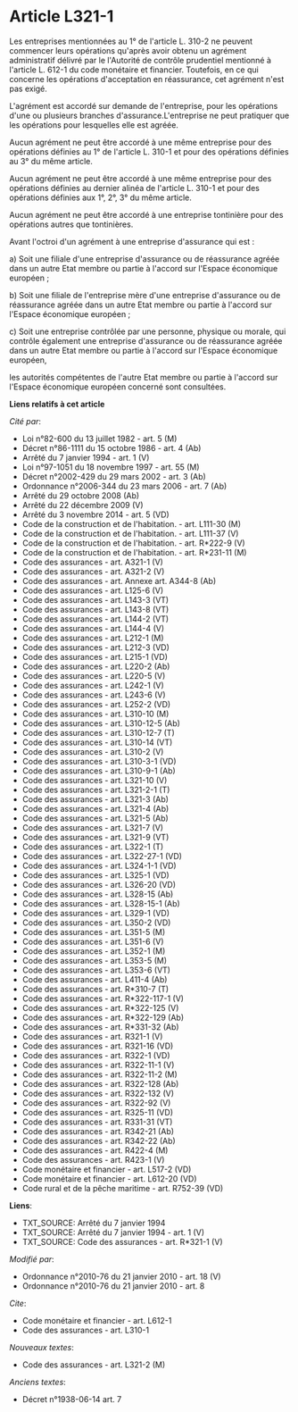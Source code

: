 # Article L321-1

Les entreprises mentionnées au 1° de l'article L. 310-2 ne peuvent commencer leurs opérations qu'après avoir obtenu un
agrément administratif délivré par le     l'Autorité de contrôle prudentiel mentionné à l'article L. 612-1 du code monétaire
et financier. Toutefois, en ce qui concerne les opérations d'acceptation en réassurance, cet agrément n'est pas exigé.

L'agrément est accordé sur demande de l'entreprise, pour les opérations d'une ou plusieurs branches d'assurance.L'entreprise
ne peut pratiquer que les opérations pour lesquelles elle est agréée. 

Aucun agrément ne peut être accordé à une même entreprise pour des opérations définies au 1° de l'article L. 310-1 et pour
des opérations définies au 3° du même article. 

Aucun agrément ne peut être accordé à une même entreprise pour des opérations définies au dernier alinéa de l'article L.
310-1 et pour des opérations définies aux 1°, 2°, 3° du même article. 

Aucun agrément ne peut être accordé à une entreprise tontinière pour des opérations autres que tontinières. 

Avant l'octroi d'un agrément à une entreprise d'assurance qui est : 

a) Soit une filiale d'une entreprise d'assurance ou de réassurance agréée dans un autre Etat membre ou partie à l'accord sur
l'Espace économique européen ; 

b) Soit une filiale de l'entreprise mère d'une entreprise d'assurance ou de réassurance agréée dans un autre Etat membre ou
partie à l'accord sur l'Espace économique européen ; 

c) Soit une entreprise contrôlée par une personne, physique ou morale, qui contrôle également une entreprise d'assurance ou
de réassurance agréée dans un autre Etat membre ou partie à l'accord sur l'Espace économique européen, 

les autorités compétentes de l'autre Etat membre ou partie à l'accord sur l'Espace économique européen concerné sont
consultées.

**Liens relatifs à cet article**

_Cité par_:

  - Loi n°82-600 du 13 juillet 1982 - art. 5 (M)
  - Décret n°86-1111 du 15 octobre 1986 - art. 4 (Ab)
  - Arrêté du 7 janvier 1994 - art. 1 (V)
  - Loi n°97-1051 du 18 novembre 1997 - art. 55 (M)
  - Décret n°2002-429 du 29 mars 2002 - art. 3 (Ab)
  - Ordonnance n°2006-344 du 23 mars 2006 - art. 7 (Ab)
  - Arrêté du 29 octobre 2008 (Ab)
  - Arrêté du 22 décembre 2009 (V)
  - Arrêté du 3 novembre 2014 - art. 5 (VD)
  - Code de la construction et de l'habitation. - art. L111-30 (M)
  - Code de la construction et de l'habitation. - art. L111-37 (V)
  - Code de la construction et de l'habitation. - art. R*222-9 (V)
  - Code de la construction et de l'habitation. - art. R*231-11 (M)
  - Code des assurances - art. A321-1 (V)
  - Code des assurances - art. A321-2 (V)
  - Code des assurances - art. Annexe art. A344-8 (Ab)
  - Code des assurances - art. L125-6 (V)
  - Code des assurances - art. L143-3 (VT)
  - Code des assurances - art. L143-8 (VT)
  - Code des assurances - art. L144-2 (VT)
  - Code des assurances - art. L144-4 (V)
  - Code des assurances - art. L212-1 (M)
  - Code des assurances - art. L212-3 (VD)
  - Code des assurances - art. L215-1 (VD)
  - Code des assurances - art. L220-2 (Ab)
  - Code des assurances - art. L220-5 (V)
  - Code des assurances - art. L242-1 (V)
  - Code des assurances - art. L243-6 (V)
  - Code des assurances - art. L252-2 (VD)
  - Code des assurances - art. L310-10 (M)
  - Code des assurances - art. L310-12-5 (Ab)
  - Code des assurances - art. L310-12-7 (T)
  - Code des assurances - art. L310-14 (VT)
  - Code des assurances - art. L310-2 (V)
  - Code des assurances - art. L310-3-1 (VD)
  - Code des assurances - art. L310-9-1 (Ab)
  - Code des assurances - art. L321-10 (V)
  - Code des assurances - art. L321-2-1 (T)
  - Code des assurances - art. L321-3 (Ab)
  - Code des assurances - art. L321-4 (Ab)
  - Code des assurances - art. L321-5 (Ab)
  - Code des assurances - art. L321-7 (V)
  - Code des assurances - art. L321-9 (VT)
  - Code des assurances - art. L322-1 (T)
  - Code des assurances - art. L322-27-1 (VD)
  - Code des assurances - art. L324-1-1 (VD)
  - Code des assurances - art. L325-1 (VD)
  - Code des assurances - art. L326-20 (VD)
  - Code des assurances - art. L328-15 (Ab)
  - Code des assurances - art. L328-15-1 (Ab)
  - Code des assurances - art. L329-1 (VD)
  - Code des assurances - art. L350-2 (VD)
  - Code des assurances - art. L351-5 (M)
  - Code des assurances - art. L351-6 (V)
  - Code des assurances - art. L352-1 (M)
  - Code des assurances - art. L353-5 (M)
  - Code des assurances - art. L353-6 (VT)
  - Code des assurances - art. L411-4 (Ab)
  - Code des assurances - art. R*310-7 (T)
  - Code des assurances - art. R*322-117-1 (V)
  - Code des assurances - art. R*322-125 (V)
  - Code des assurances - art. R*322-129 (Ab)
  - Code des assurances - art. R*331-32 (Ab)
  - Code des assurances - art. R321-1 (V)
  - Code des assurances - art. R321-16 (VD)
  - Code des assurances - art. R322-1 (VD)
  - Code des assurances - art. R322-11-1 (V)
  - Code des assurances - art. R322-11-2 (M)
  - Code des assurances - art. R322-128 (Ab)
  - Code des assurances - art. R322-132 (V)
  - Code des assurances - art. R322-92 (V)
  - Code des assurances - art. R325-11 (VD)
  - Code des assurances - art. R331-31 (VT)
  - Code des assurances - art. R342-21 (Ab)
  - Code des assurances - art. R342-22 (Ab)
  - Code des assurances - art. R422-4 (M)
  - Code des assurances - art. R423-1 (V)
  - Code monétaire et financier - art. L517-2 (VD)
  - Code monétaire et financier - art. L612-20 (VD)
  - Code rural et de la pêche maritime - art. R752-39 (VD)

**Liens**:

  - TXT_SOURCE: Arrêté du 7 janvier 1994
  - TXT_SOURCE: Arrêté du 7 janvier 1994 - art. 1 (V)
  - TXT_SOURCE: Code des assurances - art. R*321-1 (V)

_Modifié par_:

  - Ordonnance n°2010-76 du 21 janvier 2010 - art. 18 (V)
  - Ordonnance n°2010-76 du 21 janvier 2010 - art. 8

_Cite_:

  - Code monétaire et financier - art. L612-1
  - Code des assurances - art. L310-1

_Nouveaux textes_:

  - Code des assurances - art. L321-2 (M)

_Anciens textes_:

  - Décret n°1938-06-14 art. 7
